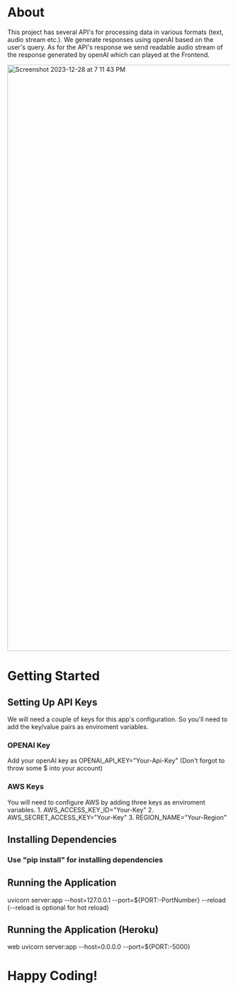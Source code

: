 # About
This project has several API's for processing data in various formats (text, audio stream etc.). We generate responses using openAI based on the user's query. As for the API's response we send readable audio stream of the response generated by openAI which can played at the Frontend.

<img width="1320" alt="Screenshot 2023-12-28 at 7 11 43 PM" src="https://github.com/Conrad-X/chatbot-server/assets/6302514/5d1f61a8-1bb1-4aeb-b393-10864b910282">


# Getting Started

## Setting Up API Keys
We will need a couple of keys for this app's configuration. So you'll need to add the key/value pairs as enviroment variables.

### OPENAI Key
Add your openAI key as OPENAI_API_KEY="Your-Api-Key" (Don't forgot to throw some $ into your account)

### AWS Keys
You will need to configure AWS by adding three keys as enviroment variables. 
    1. AWS_ACCESS_KEY_ID="Your-Key"
    2. AWS_SECRET_ACCESS_KEY="Your-Key"
    3. REGION_NAME="Your-Region"

## Installing Dependencies

### Use "pip install" for installing dependencies

## Running the Application
uvicorn server:app --host=127.0.0.1 --port=${PORT:-PortNumber} --reload (--reload is optional for hot reload)

## Running the Application (Heroku)
web uvicorn server:app --host=0.0.0.0 --port=${PORT:-5000}

# Happy Coding!
